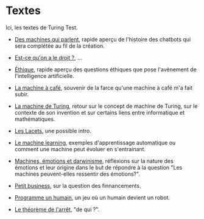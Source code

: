 Textes
======

Ici, les textes de Turing Test.

- [Des machines qui parlent](des-machines-qui-parlent.md), rapide aperçu de l'histoire des chatbots qui sera complétée au fil de la création.


- [Est-ce qu'on a le droit ?](est-ce-qu-on-a-le-droit.md), ...

- [Éthique](ethique.md), rapide aperçu des questions éthiques que pose l'avènement de l'intelligence artificielle.

- [La machine à café](la-machine-a-cafe.md), souvenir de la farce qu'une machine à café m'a fait subir.

- [La machine de Turing](la-machine-de-turing.md), retour sur le concept de machine de Turing, sur le contexte de son invention et sur certains liens entre informatique et mathématiques.


- [Les Lacets](lacets.md), une possible intro.

- [Le machine learning](machine-learning.md), exemples d'apprentissage automatique ou comment une machine peut évoluer en s'entrainant.

- [Machines, émotions et darwinisme](machines-emotions-et-darwinisme.md), réflexions sur la nature des émotions et leur origine dans le but de répondre à la question "Les machines peuvent-elles ressentir des émotions?".



- [Petit business](petit-business.md), sur la question des finnancements.

- [Programme un humain](programme-un-humain.md), un jeu où un humain devient un robot.

- [Le théorème de l'arrêt](theoreme_de_l_arret.md), "de qui ?".
